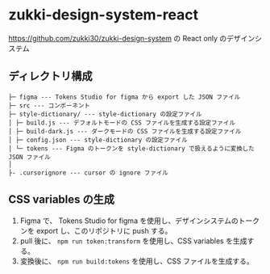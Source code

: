# zukki-design-system-react
https://github.com/zukki30/zukki-design-system の React only のデザインシステム

## ディレクトリ構成

```
├─ figma --- Tokens Studio for figma から export した JSON ファイル
├─ src --- コンポーネント
├─ style-dictionary/ --- style-dictionary の設定ファイル
│ ├─ build.js --- デフォルトモードの CSS ファイルを生成する設定ファイル
│ ├─ build-dark.js --- ダークモードの CSS ファイルを生成する設定ファイル
│ ├─ config.json --- style-dictionary の設定ファイル
│ └─ tokens --- Figma のトークンを style-dictionary で扱えるように変換した JSON ファイル
│
├- .cursorignore --- cursor の ignore ファイル
```

## CSS variables の生成

1. Figma で、 Tokens Studio for figma を使用し、デザインシステムのトークンを export し、このリポジトリに push する。
2. pull 後に、 `npm run token:transform` を使用し、CSS variables を生成する。
3. 変換後に、 `npm run build:tokens` を使用し、CSS ファイルを生成する。